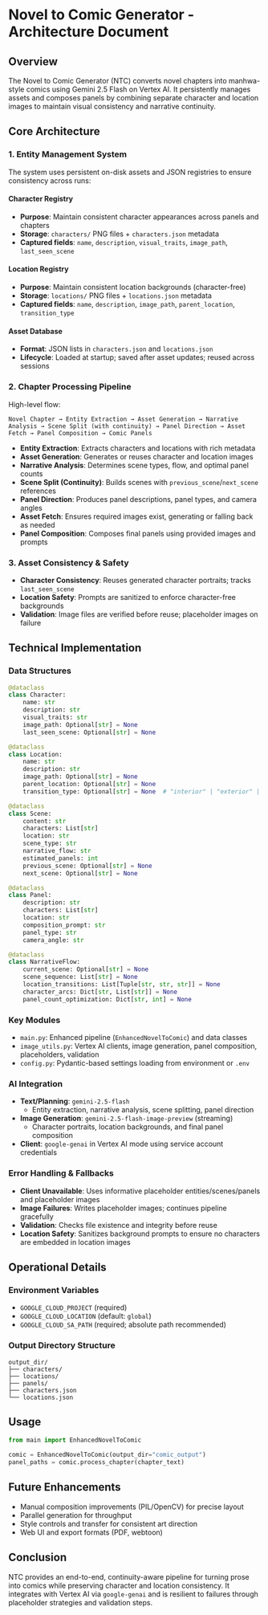 # Novel to Comic Generator - Architecture Document

## Overview

The Novel to Comic Generator (NTC) converts novel chapters into manhwa-style comics using Gemini 2.5 Flash on Vertex AI. It persistently manages assets and composes panels by combining separate character and location images to maintain visual consistency and narrative continuity.

## Core Architecture

### 1. Entity Management System

The system uses persistent on-disk assets and JSON registries to ensure consistency across runs:

#### Character Registry

- **Purpose**: Maintain consistent character appearances across panels and chapters
- **Storage**: `characters/` PNG files + `characters.json` metadata
- **Captured fields**: `name`, `description`, `visual_traits`, `image_path`, `last_seen_scene`

#### Location Registry

- **Purpose**: Maintain consistent location backgrounds (character-free)
- **Storage**: `locations/` PNG files + `locations.json` metadata
- **Captured fields**: `name`, `description`, `image_path`, `parent_location`, `transition_type`

#### Asset Database

- **Format**: JSON lists in `characters.json` and `locations.json`
- **Lifecycle**: Loaded at startup; saved after asset updates; reused across sessions

### 2. Chapter Processing Pipeline

High-level flow:

```
Novel Chapter → Entity Extraction → Asset Generation → Narrative Analysis → Scene Split (with continuity) → Panel Direction → Asset Fetch → Panel Composition → Comic Panels
```

- **Entity Extraction**: Extracts characters and locations with rich metadata
- **Asset Generation**: Generates or reuses character and location images
- **Narrative Analysis**: Determines scene types, flow, and optimal panel counts
- **Scene Split (Continuity)**: Builds scenes with `previous_scene`/`next_scene` references
- **Panel Direction**: Produces panel descriptions, panel types, and camera angles
- **Asset Fetch**: Ensures required images exist, generating or falling back as needed
- **Panel Composition**: Composes final panels using provided images and prompts

### 3. Asset Consistency & Safety

- **Character Consistency**: Reuses generated character portraits; tracks `last_seen_scene`
- **Location Safety**: Prompts are sanitized to enforce character-free backgrounds
- **Validation**: Image files are verified before reuse; placeholder images on failure

## Technical Implementation

### Data Structures

```python
@dataclass
class Character:
    name: str
    description: str
    visual_traits: str
    image_path: Optional[str] = None
    last_seen_scene: Optional[str] = None

@dataclass
class Location:
    name: str
    description: str
    image_path: Optional[str] = None
    parent_location: Optional[str] = None
    transition_type: Optional[str] = None  # "interior" | "exterior" | "transitional"

@dataclass
class Scene:
    content: str
    characters: List[str]
    location: str
    scene_type: str
    narrative_flow: str
    estimated_panels: int
    previous_scene: Optional[str] = None
    next_scene: Optional[str] = None

@dataclass
class Panel:
    description: str
    characters: List[str]
    location: str
    composition_prompt: str
    panel_type: str
    camera_angle: str

@dataclass
class NarrativeFlow:
    current_scene: Optional[str] = None
    scene_sequence: List[str] = None
    location_transitions: List[Tuple[str, str, str]] = None
    character_arcs: Dict[str, List[str]] = None
    panel_count_optimization: Dict[str, int] = None
```

### Key Modules

- `main.py`: Enhanced pipeline (`EnhancedNovelToComic`) and data classes
- `image_utils.py`: Vertex AI clients, image generation, panel composition, placeholders, validation
- `config.py`: Pydantic-based settings loading from environment or `.env`

### AI Integration

- **Text/Planning**: `gemini-2.5-flash`
  - Entity extraction, narrative analysis, scene splitting, panel direction
- **Image Generation**: `gemini-2.5-flash-image-preview` (streaming)
  - Character portraits, location backgrounds, and final panel composition
- **Client**: `google-genai` in Vertex AI mode using service account credentials

### Error Handling & Fallbacks

- **Client Unavailable**: Uses informative placeholder entities/scenes/panels and placeholder images
- **Image Failures**: Writes placeholder images; continues pipeline gracefully
- **Validation**: Checks file existence and integrity before reuse
- **Location Safety**: Sanitizes background prompts to ensure no characters are embedded in location images

## Operational Details

### Environment Variables

- `GOOGLE_CLOUD_PROJECT` (required)
- `GOOGLE_CLOUD_LOCATION` (default: `global`)
- `GOOGLE_CLOUD_SA_PATH` (required; absolute path recommended)

### Output Directory Structure

```
output_dir/
├── characters/
├── locations/
├── panels/
├── characters.json
└── locations.json
```

## Usage

```python
from main import EnhancedNovelToComic

comic = EnhancedNovelToComic(output_dir="comic_output")
panel_paths = comic.process_chapter(chapter_text)
```

## Future Enhancements

- Manual composition improvements (PIL/OpenCV) for precise layout
- Parallel generation for throughput
- Style controls and transfer for consistent art direction
- Web UI and export formats (PDF, webtoon)

## Conclusion

NTC provides an end-to-end, continuity-aware pipeline for turning prose into comics while preserving character and location consistency. It integrates with Vertex AI via `google-genai` and is resilient to failures through placeholder strategies and validation steps.
